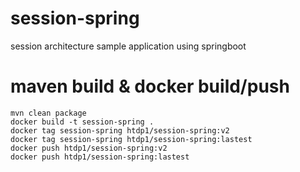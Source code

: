 # session-spring
session architecture sample application using springboot

# maven build & docker build/push
```
mvn clean package
docker build -t session-spring .
docker tag session-spring htdp1/session-spring:v2
docker tag session-spring htdp1/session-spring:lastest
docker push htdp1/session-spring:v2
docker push htdp1/session-spring:lastest
```